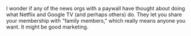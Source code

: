 I wonder if any of the news orgs with a paywall have thought about doing what Netflix and Google TV (and perhaps others) do. They let you share your membership with "family members," which really means anyone you want. It might be good marketing. 
